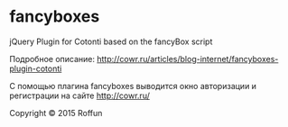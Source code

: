 # fancyboxes
 jQuery Plugin for Cotonti based on the fancyBox script



Подробное описание: http://cowr.ru/articles/blog-internet/fancyboxes-plugin-cotonti


С помощью плагина fancyboxes выводится окно авторизации и регистрации на сайте http://cowr.ru/

Copyright © 2015 Roffun

